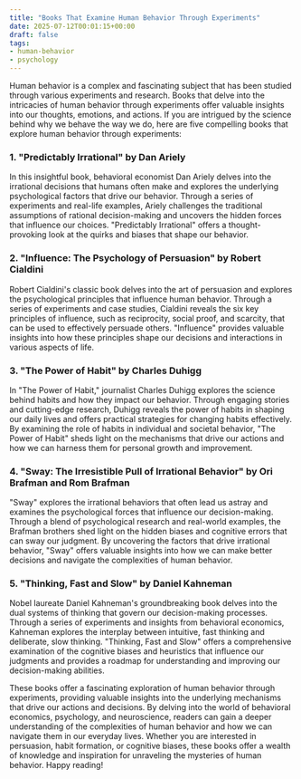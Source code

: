 ```yaml
---
title: "Books That Examine Human Behavior Through Experiments"
date: 2025-07-12T00:01:15+00:00
draft: false
tags:
- human-behavior
- psychology
---
```


Human behavior is a complex and fascinating subject that has been studied through various experiments and research. Books that delve into the intricacies of human behavior through experiments offer valuable insights into our thoughts, emotions, and actions. If you are intrigued by the science behind why we behave the way we do, here are five compelling books that explore human behavior through experiments:

### 1. "Predictably Irrational" by Dan Ariely

In this insightful book, behavioral economist Dan Ariely delves into the irrational decisions that humans often make and explores the underlying psychological factors that drive our behavior. Through a series of experiments and real-life examples, Ariely challenges the traditional assumptions of rational decision-making and uncovers the hidden forces that influence our choices. "Predictably Irrational" offers a thought-provoking look at the quirks and biases that shape our behavior.

### 2. "Influence: The Psychology of Persuasion" by Robert Cialdini

Robert Cialdini's classic book delves into the art of persuasion and explores the psychological principles that influence human behavior. Through a series of experiments and case studies, Cialdini reveals the six key principles of influence, such as reciprocity, social proof, and scarcity, that can be used to effectively persuade others. "Influence" provides valuable insights into how these principles shape our decisions and interactions in various aspects of life.

### 3. "The Power of Habit" by Charles Duhigg

In "The Power of Habit," journalist Charles Duhigg explores the science behind habits and how they impact our behavior. Through engaging stories and cutting-edge research, Duhigg reveals the power of habits in shaping our daily lives and offers practical strategies for changing habits effectively. By examining the role of habits in individual and societal behavior, "The Power of Habit" sheds light on the mechanisms that drive our actions and how we can harness them for personal growth and improvement.

### 4. "Sway: The Irresistible Pull of Irrational Behavior" by Ori Brafman and Rom Brafman

"Sway" explores the irrational behaviors that often lead us astray and examines the psychological forces that influence our decision-making. Through a blend of psychological research and real-world examples, the Brafman brothers shed light on the hidden biases and cognitive errors that can sway our judgment. By uncovering the factors that drive irrational behavior, "Sway" offers valuable insights into how we can make better decisions and navigate the complexities of human behavior.

### 5. "Thinking, Fast and Slow" by Daniel Kahneman

Nobel laureate Daniel Kahneman's groundbreaking book delves into the dual systems of thinking that govern our decision-making processes. Through a series of experiments and insights from behavioral economics, Kahneman explores the interplay between intuitive, fast thinking and deliberate, slow thinking. "Thinking, Fast and Slow" offers a comprehensive examination of the cognitive biases and heuristics that influence our judgments and provides a roadmap for understanding and improving our decision-making abilities.

These books offer a fascinating exploration of human behavior through experiments, providing valuable insights into the underlying mechanisms that drive our actions and decisions. By delving into the world of behavioral economics, psychology, and neuroscience, readers can gain a deeper understanding of the complexities of human behavior and how we can navigate them in our everyday lives. Whether you are interested in persuasion, habit formation, or cognitive biases, these books offer a wealth of knowledge and inspiration for unraveling the mysteries of human behavior. Happy reading!